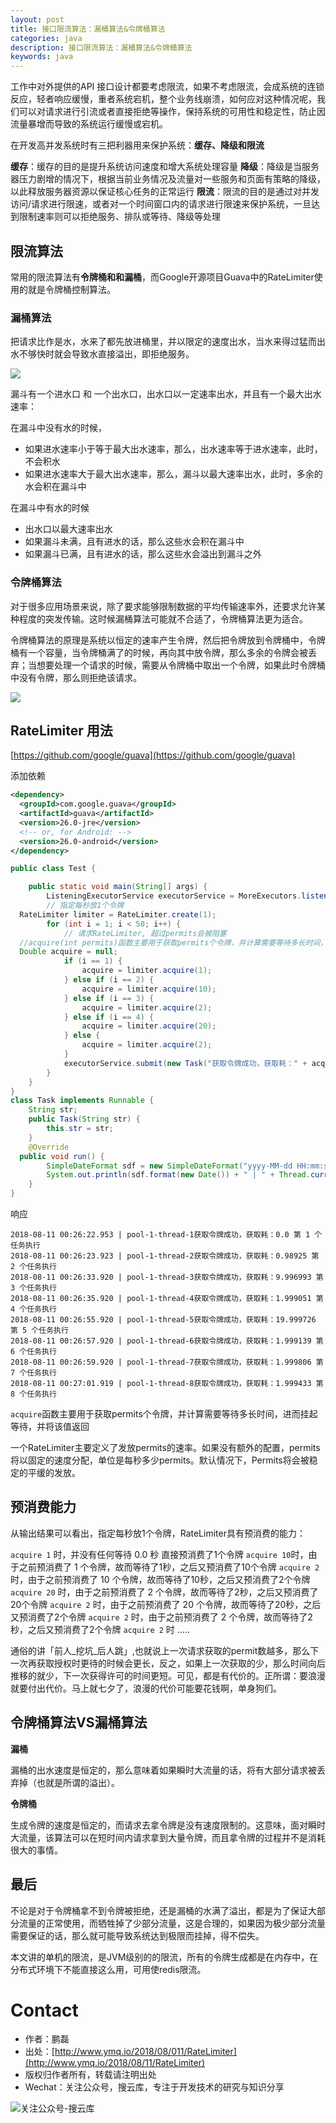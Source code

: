 ```yaml
---
layout: post
title: 接口限流算法：漏桶算法&令牌桶算法
categories: java
description: 接口限流算法：漏桶算法&令牌桶算法
keywords: java 
---
```


工作中对外提供的API 接口设计都要考虑限流，如果不考虑限流，会成系统的连锁反应，轻者响应缓慢，重者系统宕机，整个业务线崩溃，如何应对这种情况呢，我们可以对请求进行引流或者直接拒绝等操作，保持系统的可用性和稳定性，防止因流量暴增而导致的系统运行缓慢或宕机。

在开发高并发系统时有三把利器用来保护系统：**缓存、降级和限流**

**缓存**：缓存的目的是提升系统访问速度和增大系统处理容量
**降级**：降级是当服务器压力剧增的情况下，根据当前业务情况及流量对一些服务和页面有策略的降级，以此释放服务器资源以保证核心任务的正常运行
**限流**：限流的目的是通过对并发访问/请求进行限速，或者对一个时间窗口内的请求进行限速来保护系统，一旦达到限制速率则可以拒绝服务、排队或等待、降级等处理

## 限流算法

常用的限流算法有**令牌桶和和漏桶**，而Google开源项目Guava中的RateLimiter使用的就是令牌桶控制算法。

### 漏桶算法

把请求比作是水，水来了都先放进桶里，并以限定的速度出水，当水来得过猛而出水不够快时就会导致水直接溢出，即拒绝服务。

![][1]

漏斗有一个进水口 和 一个出水口，出水口以一定速率出水，并且有一个最大出水速率：

在漏斗中没有水的时候，

- 如果进水速率小于等于最大出水速率，那么，出水速率等于进水速率，此时，不会积水
- 如果进水速率大于最大出水速率，那么，漏斗以最大速率出水，此时，多余的水会积在漏斗中

在漏斗中有水的时候

- 出水口以最大速率出水
- 如果漏斗未满，且有进水的话，那么这些水会积在漏斗中
- 如果漏斗已满，且有进水的话，那么这些水会溢出到漏斗之外

### 令牌桶算法

对于很多应用场景来说，除了要求能够限制数据的平均传输速率外，还要求允许某种程度的突发传输。这时候漏桶算法可能就不合适了，令牌桶算法更为适合。

令牌桶算法的原理是系统以恒定的速率产生令牌，然后把令牌放到令牌桶中，令牌桶有一个容量，当令牌桶满了的时候，再向其中放令牌，那么多余的令牌会被丢弃；当想要处理一个请求的时候，需要从令牌桶中取出一个令牌，如果此时令牌桶中没有令牌，那么则拒绝该请求。

![][2]

## RateLimiter 用法

[https://github.com/google/guava](https://github.com/google/guava)

添加依赖

```xml
<dependency>
  <groupId>com.google.guava</groupId>
  <artifactId>guava</artifactId>
  <version>26.0-jre</version>
  <!-- or, for Android: -->
  <version>26.0-android</version>
</dependency>
```

```java
public class Test {

    public static void main(String[] args) {
        ListeningExecutorService executorService = MoreExecutors.listeningDecorator(Executors.newFixedThreadPool(100));
        // 指定每秒放1个令牌
  RateLimiter limiter = RateLimiter.create(1);
        for (int i = 1; i < 50; i++) {
            // 请求RateLimiter, 超过permits会被阻塞
  //acquire(int permits)函数主要用于获取permits个令牌，并计算需要等待多长时间，进而挂起等待，并将该值返回
  Double acquire = null;
            if (i == 1) {
                acquire = limiter.acquire(1);
            } else if (i == 2) {
                acquire = limiter.acquire(10);
            } else if (i == 3) {
                acquire = limiter.acquire(2);
            } else if (i == 4) {
                acquire = limiter.acquire(20);
            } else {
                acquire = limiter.acquire(2);
            }
            executorService.submit(new Task("获取令牌成功，获取耗：" + acquire + " 第 " + i + " 个任务执行"));
        }
    }
}
class Task implements Runnable {
    String str;
    public Task(String str) {
        this.str = str;
    }
    @Override
  public void run() {
        SimpleDateFormat sdf = new SimpleDateFormat("yyyy-MM-dd HH:mm:ss.SSS");
        System.out.println(sdf.format(new Date()) + " | " + Thread.currentThread().getName() + str);
    }
}
```
响应

```
2018-08-11 00:26:22.953 | pool-1-thread-1获取令牌成功，获取耗：0.0 第 1 个任务执行
2018-08-11 00:26:23.923 | pool-1-thread-2获取令牌成功，获取耗：0.98925 第 2 个任务执行
2018-08-11 00:26:33.920 | pool-1-thread-3获取令牌成功，获取耗：9.996993 第 3 个任务执行
2018-08-11 00:26:35.920 | pool-1-thread-4获取令牌成功，获取耗：1.999051 第 4 个任务执行
2018-08-11 00:26:55.920 | pool-1-thread-5获取令牌成功，获取耗：19.999726 第 5 个任务执行
2018-08-11 00:26:57.920 | pool-1-thread-6获取令牌成功，获取耗：1.999139 第 6 个任务执行
2018-08-11 00:26:59.920 | pool-1-thread-7获取令牌成功，获取耗：1.999806 第 7 个任务执行
2018-08-11 00:27:01.919 | pool-1-thread-8获取令牌成功，获取耗：1.999433 第 8 个任务执行
```

`acquire`函数主要用于获取permits个令牌，并计算需要等待多长时间，进而挂起等待，并将该值返回

一个RateLimiter主要定义了发放permits的速率。如果没有额外的配置，permits将以固定的速度分配，单位是每秒多少permits。默认情况下，Permits将会被稳定的平缓的发放。

## 预消费能力

从输出结果可以看出，指定每秒放1个令牌，RateLimiter具有预消费的能力：

`acquire 1` 时，并没有任何等待 0.0 秒 直接预消费了1个令牌
`acquire 10`时，由于之前预消费了 1 个令牌，故而等待了1秒，之后又预消费了10个令牌
`acquire 2` 时，由于之前预消费了 10 个令牌，故而等待了10秒，之后又预消费了2个令牌
`acquire 20` 时，由于之前预消费了 2 个令牌，故而等待了2秒，之后又预消费了20个令牌
`acquire 2` 时，由于之前预消费了 20 个令牌，故而等待了20秒，之后又预消费了2个令牌
`acquire 2` 时，由于之前预消费了 2 个令牌，故而等待了2秒，之后又预消费了2个令牌
`acquire 2` 时 .....

通俗的讲「前人_挖坑_后人跳」,也就说上一次请求获取的permit数越多，那么下一次再获取授权时更待的时候会更长，反之，如果上一次获取的少，那么时间向后推移的就少，下一次获得许可的时间更短。可见，都是有代价的。正所谓：要浪漫就要付出代价。马上就七夕了，浪漫的代价可能要花钱啊，单身狗们。

[1]: http://www.ymq.io/images/2018/RateLimiter/1.png
[2]: http://www.ymq.io/images/2018/RateLimiter/2.png


## 令牌桶算法VS漏桶算法

**漏桶**

漏桶的出水速度是恒定的，那么意味着如果瞬时大流量的话，将有大部分请求被丢弃掉（也就是所谓的溢出）。

**令牌桶**

生成令牌的速度是恒定的，而请求去拿令牌是没有速度限制的。这意味，面对瞬时大流量，该算法可以在短时间内请求拿到大量令牌，而且拿令牌的过程并不是消耗很大的事情。

## 最后

不论是对于令牌桶拿不到令牌被拒绝，还是漏桶的水满了溢出，都是为了保证大部分流量的正常使用，而牺牲掉了少部分流量，这是合理的，如果因为极少部分流量需要保证的话，那么就可能导致系统达到极限而挂掉，得不偿失。

本文讲的单机的限流，是JVM级别的的限流，所有的令牌生成都是在内存中，在分布式环境下不能直接这么用，可用使redis限流。

# Contact

 - 作者：鹏磊  
 - 出处：[http://www.ymq.io/2018/08/011/RateLimiter](http://www.ymq.io/2018/08/11/RateLimiter)  
 - 版权归作者所有，转载请注明出处
 - Wechat：关注公众号，搜云库，专注于开发技术的研究与知识分享
 
![关注公众号-搜云库](http://www.ymq.io/images/souyunku.png "搜云库")
